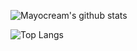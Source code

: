 ![Mayocream's github stats](https://github-readme-stats.vercel.app/api?username=mayocream&count_private=true&show_icons=true&theme=dracula)


![Top Langs](https://github-readme-stats.vercel.app/api/top-langs/?username=mayocream&layout=compact&hide=html,css,scss&langs_count=10)
